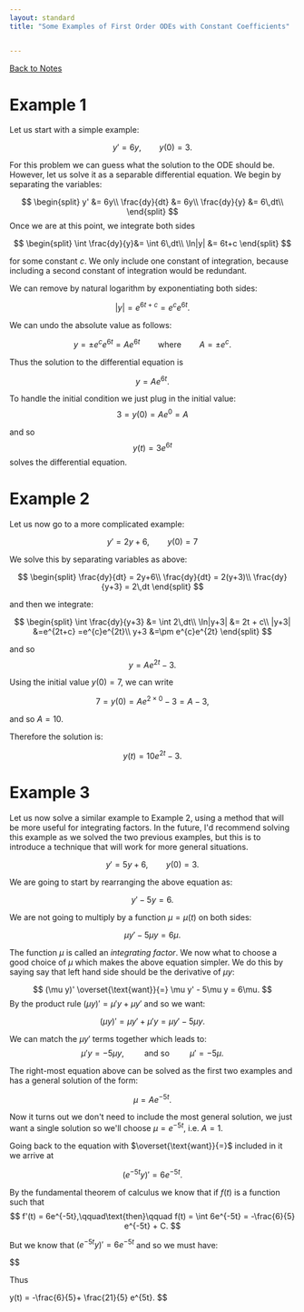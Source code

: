 ```yaml
---
layout: standard
title: "Some Examples of First Order ODEs with Constant Coefficients"


---
```


[Back to Notes](/../index.md)



# Example 1

Let us start with a simple example:


$$
y' = 6y,\qquad y(0) = 3.
$$


For this problem we can guess what the solution to the ODE should be. However, let us solve it as a separable differential equation. We begin by separating the variables:


$$
\begin{split}
y' &= 6y\\
\frac{dy}{dt} &= 6y\\
\frac{dy}{y}  &= 6\,dt\\
\end{split}
$$
Once we are at this point, we integrate both sides


$$
\begin{split}
\int \frac{dy}{y}&= \int 6\,dt\\
\ln|y| &= 6t+c
\end{split}
$$


for some constant $c$. We only include one constant of integration, because including a second constant of integration would be redundant. 

We can remove by natural logarithm by exponentiating both sides:


$$
|y| = e^{6t+c} = e^ce^{6t}.
$$


We can undo the absolute value as follows:


$$
y = \pm e^c e^{6t} = A e^{6t}\qquad\text{where}\qquad A = \pm e^c.
$$


Thus the solution to the differential equation is


$$
y = Ae^{6t}.
$$


To handle the initial condition we just plug in the initial value:
$$
3 = y(0) = A e^{0} = A
$$
 

and so 
$$
y(t) = 3 e^{6t}
$$
solves the differential equation.



# Example 2



Let us now go to a more complicated example:


$$
y' = 2y + 6,\qquad y(0) = 7
$$


We solve this by separating variables as above:


$$
\begin{split}
\frac{dy}{dt} = 2y+6\\
\frac{dy}{dt} = 2(y+3)\\
\frac{dy}{y+3} = 2\,dt
\end{split}
$$
 

and then we integrate:


$$
\begin{split}
\int \frac{dy}{y+3} &= \int 2\,dt\\
\ln|y+3| &= 2t + c\\
|y+3| &=e^{2t+c} =e^{c}e^{2t}\\
y+3 &=\pm e^{c}e^{2t}
\end{split}
$$


and so
$$
y = Ae^{2t} - 3.
$$


Using the initial value $y(0) = 7$, we can write


$$
7 = y(0) = Ae^{2\times 0} - 3 = A - 3,
$$


and so $A = 10$.



Therefore the solution is:


$$
y(t) = 10 e^{2t} - 3.
$$




# Example 3

Let us now solve a similar example to Example 2, using a method that will be more useful for integrating factors. In the future, I'd recommend solving this example as we solved the two previous examples, but this is to introduce a technique that will work for more general situations.


$$
y' = 5y+ 6,\qquad y(0) = 3.
$$


We are going to start by rearranging the above equation as:


$$
y' - 5y = 6.
$$


We are not going to multiply by a function $\mu = \mu(t)$ on both sides:


$$
\mu y' - 5\mu y = 6\mu.
$$


The function $\mu$ is called an *integrating factor*. We now what to choose a good choice of $\mu$ which makes the above equation simpler. We do this by saying say that left hand side should be the derivative of $\mu y$:


$$
(\mu y)' \overset{\text{want}}{=}  \mu y' - 5\mu y = 6\mu.
$$
By the product rule $(\mu y)' = \mu' y + \mu y'$ and so we want:


$$
(\mu y)' = \mu y' + \mu' y = \mu y' - 5\mu y .
$$


We can match the $\mu y'$ terms together which leads to:
$$
\mu' y = -5\mu y,\qquad \text{   and so   }\qquad \mu' = -5\mu.
$$


The right-most equation above can be solved as the first two examples and has a general solution of the form:


$$
\mu = A e^{-5t}.
$$


Now it turns out we don't need to include the most general solution, we just want a single solution so we'll choose $\mu = e^{-5t}$, i.e. $A = 1$.



Going back to the equation with $\overset{\text{want}}{=}$ included in it we arrive at


$$
(e^{-5t} y)' = 6 e^{-5t}.
$$


By the fundamental theorem of calculus we know that if $f(t)$ is a function such that 
$$
f'(t) = 6e^{-5t},\qquad\text{then}\qquad f(t) = \int 6e^{-5t} = -\frac{6}{5} e^{-5t} + C.
$$


But we know that $(e^{-5t}y)' = 6e^{-5t}$ and so we must have:


$$

Thus


y(t) = -\frac{6}{5}+ \frac{21}{5} e^{5t}.
$$
